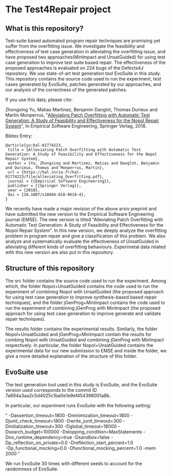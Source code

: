 # The Test4Repair project

## What is this repository?

Test-suite based automated program repair 
techniques are promising  yet suffer from the overfitting issue. We investigate the feasibility and effectiveness of 
test case generation in alleviating the overfitting issue, and have proposed two approaches(MinImpact and UnsatGuided) for using test case generation
to improve test suite based repair. The effectiveness of the proposed approaches is evaluated on 224 bugs of the Defects4J 
repository. We use state-of-art test generation tool EvoSuite in this study. This repository contains the source code used 
to run the experiment, test cases generated by EvoSuite, patches generated by our approaches, and our analysis of the 
correctness of the generated patches.

If you use this data, please cite:

Zhongxing Yu, Matias Martinez, Benjamin Danglot, Thomas Durieux and Martin Monperrus, "[Alleviating Patch Overfitting with Automatic Test Generation: A Study of Feasibility and Effectiveness for the Nopol Repair System](https://hal.inria.fr/hal-01774223/file/alleviating_Overfitting.pdf)", In Empirical Software Engineering, Springer Verlag, 2018. 

Bibtex Entry:

```
@article{yu:hal-01774223,
 title = {Alleviating Patch Overfitting with Automatic Test Generation: A Study of Feasibility and Effectiveness for the Nopol Repair System},
 author = {Yu, Zhongxing and Martinez, Matias and Danglot, Benjamin and Durieux, Thomas and Monperrus, Martin},
 url = {https://hal.inria.fr/hal-01774223/file/alleviating_Overfitting.pdf},
 journal = {{Empirical Software Engineering}},
 publisher = {{Springer Verlag}},
 year = {2018},
 doi = {10.1007/s10664-018-9619-4},
}
```

We recently have made a major revision of the above arxiv preprint and have submitted the new version to the Empirical Software Engineering journal (EMSE). The new version is titled "Alleviating Patch Overfitting with Automatic Test Generation: A Study of Feasibility and Effectiveness for the Nopol Repair System". In this new version, we deeply analyze the overfitting problem in program repair and give a classification of this problem. We also analyze and systematically evaluate the effectiveness of UnsatGuided in alleviating different kinds of overfitting behaviours. Experimetal data related with this new version are also put in this repository. 

## Structure of this repository

The src folder contains the source code used to run the experiment. Among which, the folder Nopol+UnsatGuided contains the code used to run the experiment of combining Nopol with UnsatGuided (the proposed approach for using test case generation to improve synthesis-based based repair techniques), and the folder jGenProg+MinImpact contains the code used to run the experiment of combining jGenProg with MinImpact (the proposed approach for using test case generation to improve generate and validate repair techniques).

The results folder contains the experimental results. Similarly, the folder Nopol+UnsatGuided and jGenProg+MinImpact contain the results for combing Nopol with UnsatGuided and combining jGenProg with MinImpact respectively. In particular, the folder Nopol+UnsatGuided contains the experimental data for our new submission to EMSE and inside the folder, we give a more detailed explanation of the structure of this folder. 

## EvoSuite use
The test generation tool used in this study is EvoSuite, and the EvoSuite version used corresponds to the commit ID 7a694a3aa2c5d4025c1ba0e1e9ef454398001a8b.

In particular, our experiment runs EvoSuite with the following setting:

" -Dassertion_timeout=1800 -Dminimization_timeout=1800 -Djunit_check_timeout=1800 -Dwrite_junit_timeout=300 
-Dinitialization_timeout=300 -Dglobal_timeout=18000 -Dsearch_budget=100000 -Dstopping_condition=MaxStatements 
-Dno_runtime_dependency=true -Dsandbox=false -Dp_reflection_on_private=0.0 -Dreflection_start_percent=1.0   
-Dp_functional_mocking=0.0 -Dfunctional_mocking_percent=1.0 -mem 2000 "

We run EvoSuite 30 times with different seeds to account for the randomness of EvoSuite.
